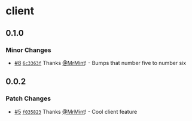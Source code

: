 # client

## 0.1.0

### Minor Changes

- [#8](https://github.com/MrMint/changesets-test/pull/8) [`6c3363f`](https://github.com/MrMint/changesets-test/commit/6c3363fa6eac2fe62005fcb091448ad8497f0405) Thanks [@MrMint](https://github.com/MrMint)! - Bumps that number five to number six

## 0.0.2

### Patch Changes

- [#5](https://github.com/MrMint/changesets-test/pull/5) [`f035823`](https://github.com/MrMint/changesets-test/commit/f035823a62b6018acf54cc488b6fbb0000402cfa) Thanks [@MrMint](https://github.com/MrMint)! - Cool client feature
